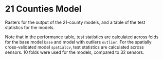 # 21 Counties Model
Rasters for the output of the 21-county models, and a table of the test statistics for the models.  

Note that in the performance table, test statistics are calculated across folds for the base model `base` and model with outliers `outlier`. For the spatially cross-validated model `spatialcv`, test statistics are calculated across sensors. 10 folds were used for the models, compared to 32 sensors.